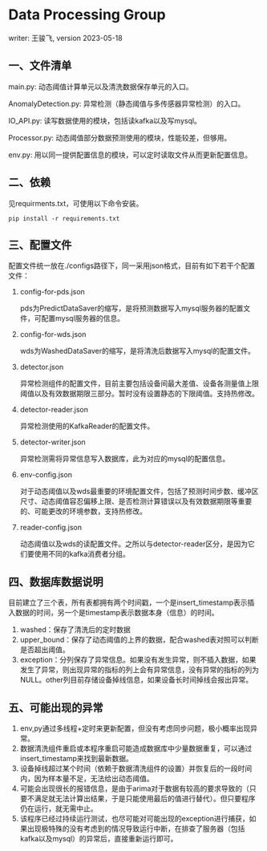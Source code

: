 # Data Processing Group

writer: 王骏飞, version 2023-05-18

## 一、文件清单

main.py: 动态阈值计算单元以及清洗数据保存单元的入口。

AnomalyDetection.py: 异常检测（静态阈值与多传感器异常检测）的入口。

IO_API.py: 读写数据使用的模块，包括读kafka以及写mysql。

Processor.py: 动态阈值部分数据预测使用的模块，性能较差，但够用。

env.py: 用以同一提供配置信息的模块，可以定时读取文件从而更新配置信息。

## 二、依赖

见requirments.txt，可使用以下命令安装。

```
pip install -r requirements.txt
```

## 三、配置文件

配置文件统一放在./configs路径下，同一采用json格式，目前有如下若干个配置文件：

1. config-for-pds.json

   pds为PredictDataSaver的缩写，是将预测数据写入mysql服务器的配置文件，可配置mysql服务器的信息。

2. config-for-wds.json

   wds为WashedDataSaver的缩写，是将清洗后数据写入mysql的配置文件。

3. detector.json

   异常检测组件的配置文件，目前主要包括设备间最大差值、设备各测量值上限阈值以及有效数据期限三部分。暂时没有设置静态的下限阈值。支持热修改。

4. detector-reader.json

   异常检测使用的KafkaReader的配置文件。

5. detector-writer.json

   异常检测需将异常信息写入数据库，此为对应的mysql的配置信息。

6. env-config.json

   对于动态阈值以及wds最重要的环境配置文件，包括了预测时间步数、缓冲区尺寸、动态阈值容忍偏移上限、是否检测计算错误以及有效数据期限等重要的、可能更改的环境参数，支持热修改。

7. reader-config.json

   动态阈值以及wds的读配置文件。之所以与detector-reader区分，是因为它们要使用不同的kafka消费者分组。


## 四、数据库数据说明

目前建立了三个表，所有表都拥有两个时间戳，一个是insert_timestamp表示插入数据的时间，另一个是timestamp表示数据本身（信息）的时间。

1. washed：保存了清洗后的定时数据
2. upper_bound：保存了动态阈值的上界的数据，配合washed表对照可以判断是否超出阈值。
3. exception：分列保存了异常信息。如果没有发生异常，则不插入数据，如果发生了异常，则出现异常的指标的列上会有异常信息，没有异常的指标的列为NULL。other列目前存储设备掉线信息，如果设备长时间掉线会报出异常。

## 五、可能出现的异常

1. env,py通过多线程+定时来更新配置，但没有考虑同步问题，极小概率出现异常。
2. 数据清洗组件重启或本程序重启可能造成数据库中少量数据重复，可以通过insert_timestamp来找到最新数据。
3. 设备掉线超过某个时间（依赖于数据清洗组件的设置）并恢复后的一段时间内，因为样本量不足，无法给出动态阈值。
4. 可能会出现很长的报错信息，是由于arima对于数据有较高的要求导致的（只要不满足就无法计算出结果，于是只能使用最后的值进行替代）。但只要程序仍在运行，就无需中止。
5. 该程序已经过持续运行测试，也尽可能对可能出现的exception进行捕获，如果出现极特殊的没有考虑到的情况导致运行中断，在排查了服务器（包括kafka以及mysql）的异常后，直接重新运行即可。

